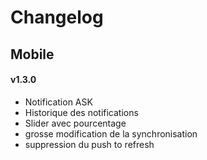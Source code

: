Changelog 
=========

Mobile 
------

#### v1.3.0 

* Notification ASK
* Historique des notifications
* Slider avec pourcentage
* grosse modification de la synchronisation
* suppression du push to refresh
